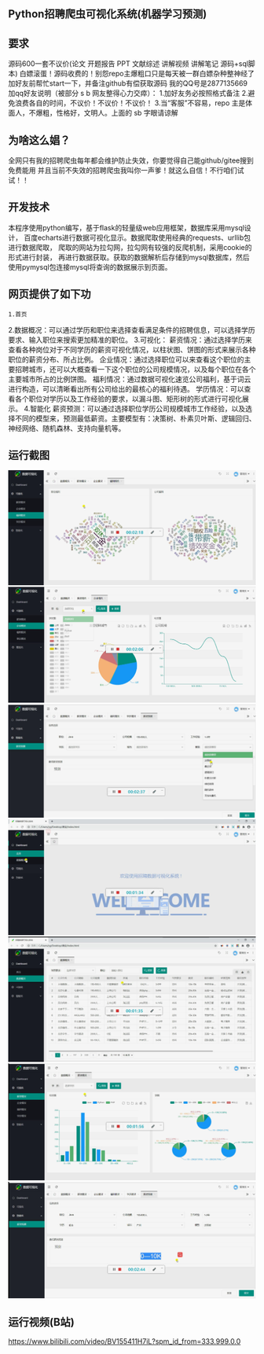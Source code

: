 ## Python招聘爬虫可视化系统(机器学习预测)

## 要求
源码600一套不议价(论文 开题报告 PPT 文献综述 讲解视频 讲解笔记 源码+sql脚本)
白嫖滚蛋！源码收费的！别怨repo主爆粗口只是每天被一群白嫖杂种整神经了
加好友前帮忙start一下，并备注github有偿获取源码
我的QQ号是2877135669
加qq好友说明（被部分 s b 网友整得心力交瘁）：
    1.加好友务必按照格式备注
    2.避免浪费各自的时间，不议价！不议价！不议价！
    3.当“客服”不容易，repo 主是体面人，不爆粗，性格好，文明人。上面的 sb 字眼请谅解
    
## 为啥这么娼？
全网只有我的招聘爬虫每年都会维护防止失效，你要觉得自己能github/gitee搜到免费能用
并且当前不失效的招聘爬虫我叫你一声爹！就这么自信！不行咱们试试！！    

## 开发技术

本程序使用python编写，基于flask的轻量级web应用框架，数据库采用mysql设计，
百度echarts进行数据可视化显示。数据爬取使用经典的requests、urllib包进行数据爬取，
爬取的网站为拉勾网，拉勾网有较强的反爬机制，采用cookie的形式进行封装，
再进行数据获取。获取的数据解析后存储到mysql数据库，然后使用pymysql包连接mysql将查询的数据展示到页面。
  
## 网页提供了如下功
    1.首页
2.数据概况：可以通过学历和职位来选择查看满足条件的招聘信息，可以选择学历要求、输入职位来搜索更加精准的职位。
3.可视化：
	薪资情况：通过选择学历来查看各种岗位对于不同学历的薪资可视化情况，以柱状图、饼图的形式来展示各种职位的薪资分布、所占比例。
	企业情况：通过选择职位可以来查看这个职位的主要招聘城市，还可以大概查看一下这个职位的公司规模情况，以及每个职位在各个主要城市所占的比例饼图。
	福利情况：通过数据可视化速览公司福利，基于词云进行构造，可以清晰看出所有公司给出的最核心的福利待遇。
	学历情况：可以查看各个职位对学历以及工作经验的要求，以漏斗图、矩形树的形式进行可视化展示。
4.智能化
	薪资预测：可以通过选择职位学历公司规模城市工作经验，以及选择不同的模型来，预测最低薪资。主要模型有：决策树、朴素贝叶斯、逻辑回归、神经网络、随机森林、支持向量机等。
	
	
## 运行截图
	
![avatar](1d15b20517f7be86987ed298cf42d898_1914417-20201014230926005-1967185546.png)
![avatar](8d975c524ff375da59103181db81262a_1914417-20201014230915984-1066976961.png)
![avatar](9862c4ad7c317b4c7da5b8d71e7f1224_1914417-20201014230937766-1789594153.png)
![avatar](144665db9d6f11a8e7bc661d8a127aa4_1914417-20201014230641392-1218107332.png)
![avatar](992908eb3626413e4a25e862f9861088_1914417-20201014230659956-930550523.png)
![avatar](2526599c26db721851d530e060421de5_1914417-20201014230720479-1748651754.png)
![avatar](f690914883acbc18cceba34ca5ed3793_1914417-20201014230944364-738969730.png)

## 运行视频(B站)
https://www.bilibili.com/video/BV155411H7iL?spm_id_from=333.999.0.0







